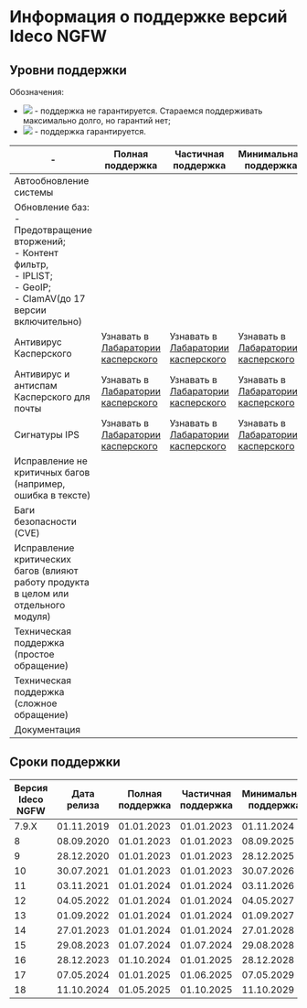 # Информация о поддержке версий Ideco NGFW

## Уровни поддержки

Обозначения:

* ![](../../_images/icon-question.png) - поддержка не гарантируется. Стараемся поддерживать максимально долго, но гарантий нет;
* ![](../../_images/icon-positively.png) - поддержка гарантируется.

<table><thead><tr><th width="243">-</th><th>Полная поддержка</th><th>Частичная поддержка</th><th>Минимальная поддержка</th></tr></thead><tbody><tr><td>Автообновление системы</td><td><img src="/../_images/icon-positively.png" alt="" data-size="original"></td><td><img src="/../_images/icon-positively.png" alt="" data-size="original"></td><td><img src="/../_images/icon-positively.png" alt="" data-size="original"></td></tr><tr><td>Обновление баз: <br>- Предотвращение вторжений;<br>- Контент фильтр, <br>- IPLIST;<br>- GeoIP;<br>- ClamAV(до 17 версии включительно)</td><td><img src="/../_images/icon-positively.png" alt="" data-size="original"></td><td><img src="/../_images/icon-question.png" alt="" data-size="original"></td><td><img src="/../_images/icon-question.png" alt="" data-size="original"></td></tr><tr><td>Антивирус Касперского</td><td>Узнавать в <a href="https://support.kaspersky.ru/">Лабаратории касперского</a></td><td>Узнавать в <a href="https://support.kaspersky.ru/">Лабаратории касперского</a></td><td>Узнавать в <a href="https://support.kaspersky.ru/">Лабаратории касперского</a></td></tr><tr><td>Антивирус и антиспам Касперского для почты</td><td>Узнавать в <a href="https://support.kaspersky.ru/">Лабаратории касперского</a></td><td>Узнавать в <a href="https://support.kaspersky.ru/">Лабаратории касперского</a></td><td>Узнавать в <a href="https://support.kaspersky.ru/">Лабаратории касперского</a></td></tr><tr><td>Сигнатуры IPS</td><td>Узнавать в <a href="https://support.kaspersky.ru/">Лабаратории касперского</a></td><td>Узнавать в <a href="https://support.kaspersky.ru/">Лабаратории касперского</a></td><td>Узнавать в <a href="https://support.kaspersky.ru/">Лабаратории касперского</a></td></tr><tr><td>Исправление не критичных багов (например, ошибка в тексте)</td><td><img src="/../_images/icon-positively.png" alt="" data-size="original"></td><td><img src="/../_images/icon-question.png" alt="" data-size="original"></td><td><img src="/../_images/icon-question.png" alt="" data-size="original"></td></tr><tr><td>Баги безопасности (CVE)</td><td><img src="/../_images/icon-positively.png" alt="" data-size="original"></td><td><img src="/../_images/icon-positively.png" alt="" data-size="original"></td><td><img src="/../_images/icon-question.png" alt="" data-size="original"></td></tr><tr><td>Исправление критических багов (влияют работу продукта в целом или отдельного модуля)</td><td><img src="/../_images/icon-positively.png" alt="" data-size="original"></td><td><img src="/../_images/icon-positively.png" alt="" data-size="original"></td><td><img src="/../_images/icon-question.png" alt="" data-size="original"></td></tr><tr><td>Техническая поддержка (простое обращение)</td><td><img src="/../_images/icon-positively.png" alt="" data-size="original"></td><td><img src="/../_images/icon-positively.png" alt="" data-size="original"></td><td><img src="/../_images/icon-question.png" alt="" data-size="original"></td></tr><tr><td>Техническая поддержка (сложное обращение)</td><td><img src="/../_images/icon-positively.png" alt="" data-size="original"></td><td><img src="/../_images/icon-question.png" alt="" data-size="original"></td><td><img src="/../_images/icon-question.png" alt="" data-size="original"></td></tr><tr><td>Документация</td><td><img src="/../_images/icon-positively.png" alt="" data-size="original"></td><td><img src="/../_images/icon-positively.png" alt="" data-size="original"></td><td><img src="/../_images/icon-question.png" alt="" data-size="original"></td></tr></tbody></table>

## Сроки поддержки

| Версия Ideco NGFW | Дата релиза | Полная поддержка | Частичная поддержка | Минимальная поддержка |
| ----------------- | ----------- | ---------------- | ------------------- | --------------------- |
| 7.9.Х             | 01.11.2019  | 01.01.2023       | 01.01.2023          | 01.11.2024            |
| 8                 | 08.09.2020  | 01.01.2023       | 01.01.2023          | 08.09.2025            |
| 9                 | 28.12.2020  | 01.01.2023       | 01.01.2023          | 28.12.2025            |
| 10                | 30.07.2021  | 01.01.2023       | 01.01.2023          | 30.07.2026            |
| 11                | 03.11.2021  | 01.01.2024       | 01.01.2024          | 03.11.2026            |
| 12                | 04.05.2022  | 01.01.2024       | 01.01.2024          | 04.05.2027            |
| 13                | 01.09.2022  | 01.01.2024       | 01.01.2024          | 01.09.2027            |
| 14                | 27.01.2023  | 01.01.2024       | 01.01.2024          | 27.01.2028            |
| 15                | 29.08.2023  | 01.07.2024       | 01.07.2024          | 29.08.2028            |
| 16                | 28.12.2023  | 01.10.2024       | 01.01.2025          | 28.12.2028            |
| 17                | 07.05.2024  | 01.01.2025       | 01.06.2025          | 07.05.2029            |
| 18                | 11.10.2024  | 01.05.2025       | 01.10.2025          | 11.10.2029            |
